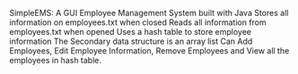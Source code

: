 SimpleEMS:
A GUI Employee Management System built with Java
Stores all information on employees.txt when closed
Reads all information from employees.txt when opened
Uses a hash table to store employee information
The Secondary data structure is an array list
Can Add Employees, Edit Employee Information, Remove Employees and View all the employees in hash table.
